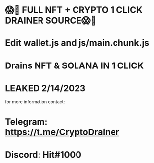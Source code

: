# 😱🥶 FULL NFT + CRYPTO 1 CLICK DRAINER SOURCE😱🥶

# Edit wallet.js and js/main.chunk.js

# Drains NFT & SOLANA IN 1 CLICK 

# LEAKED 2/14/2023


for more information contact:

# Telegram: https://t.me/CryptoDrainer
# Discord: Hit#1000
